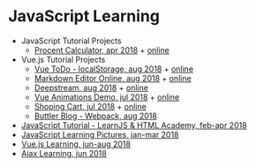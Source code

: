 # JavaScript Learning

+ JavaScript Tutorial Projects
    - [Procent Calculator, apr 2018](proc_calc/) + [online]()
+ Vue.js Tutorial Projects
    - [Vue ToDo - localStorage, aug 2018](vuelearn/examples/todo/) + [online](https://ripssr.github.io/vue_todo/)
    - [Markdown Editor Online, aug 2018](vuelearn/examples/marked/) + [online](https://ripssr.github.io/vue_mark/)
    - [Deepstream, aug 2018](vuelearn/examples/deepstream/) + [online](https://ripssr.github.io/vue_deep/)
    - [Vue Animations Demo, jul 2018](vuelearn/fresh/anim1/) + [online](https://ripssr.github.io/vue_text_anim1/)
    - [Shoping Cart, jul 2018](vuelearn/fresh/shoping_cart/) + [online](https://ripssr.github.io/shoping_cart/)
    - [Buttler Blog - Webpack, aug 2018](vuelearn/cookbook/buttlerblogwebpack/)
+ [JavaScript Tutorial - LearnJS & HTML Academy, feb-apr 2018](learnjs/)
+ [JavaScript Learning Pictures, jan-mar 2018](picjavascript/)
+ [Vue.js Learning, jun-aug 2018](vuelearn/)
+ [Ajax Learning, jun 2018](ajaxlearn/)
